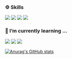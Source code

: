 
### ⚙️ Skills
<img src="https://img.shields.io/badge/java-007396.svg?style=flat-square&logo=java&logoColor=white"/> <img src="https://img.shields.io/badge/python-3776AB.svg?style=flat-square&logo=python&logoColor=white"/> <img src="https://img.shields.io/badge/mysql-4479A1.svg?style=flat-square&logo=mysql&logoColor=white"/> <img src="https://img.shields.io/badge/git-F05032?style=flat-square&logo=git&logoColor=white">
<br> 
### 🌱 I’m currently learning ...
<img src="https://img.shields.io/badge/Spring-6DB33F.svg?style=flat-square&logo=Spring&logoColor=white"/> <img src="https://img.shields.io/badge/Spring Boot-6DB33F.svg?style=flat-square&logo=Spring Boot&logoColor=white"/> <img src="https://img.shields.io/badge/AWS-232F3E.svg?style=flat-square&logo=amazonwebservices&logoColor=white"/> 
<br>

[![Anurag's GitHub stats](https://github-readme-stats.vercel.app/api?username=Yunju07)](https://github.com/Yunju07/github-readme-stats)

<!--
**Yunju07/Yunju07** is a ✨ _special_ ✨ repository because its `README.md` (this file) appears on your GitHub profile.

Here are some ideas to get you started:

- 🔭 I’m currently working on ...
- 🌱 I’m currently learning ...
- 👯 I’m looking to collaborate on ...
- 🤔 I’m looking for help with ...
- 💬 Ask me about ...
- 📫 How to reach me: ...
- 😄 Pronouns: ...
- ⚡ Fun fact: ...
-->
